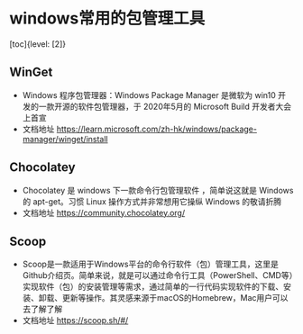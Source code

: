 # windows常用的包管理工具
[toc]{level: [2]}

## WinGet
- Windows 程序包管理器：Windows Package Manager 是微软为 win10 开发的一款开源的软件包管理器，于 2020年5月的 Microsoft Build 开发者大会上首宣
- 文档地址
https://learn.microsoft.com/zh-hk/windows/package-manager/winget/install

## Chocolatey
- Chocolatey 是 windows 下一款命令行包管理软件 ，简单说这就是 Windows 的 apt-get。习惯 Linux 操作方式并非常想用它操纵 Windows 的敬请折腾
- 文档地址
https://community.chocolatey.org/

## Scoop
- Scoop是一款适用于Windows平台的命令行软件（包）管理工具，这里是Github介绍页。简单来说，就是可以通过命令行工具（PowerShell、CMD等）实现软件（包）的安装管理等需求，通过简单的一行代码实现软件的下载、安装、卸载、更新等操作。其灵感来源于macOS的Homebrew，Mac用户可以去了解了解
- 文档地址
https://scoop.sh/#/